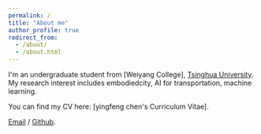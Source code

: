 ```yaml
---
permalink: /
title: "About me"
author_profile: true
redirect_from: 
  - /about/
  - /about.html
---
```


I'm an undergraduate student from [Weiyang College], [Tsinghua University](https://www.tsinghua.edu.cn/). My research interest includes embodiedcity, AI for transportation, machine learning.

You can find my CV here: [yingfeng chen's Curriculum Vitae].

[Email](mailto:chenying24@mails.tsinghua.edu.cn) / [Github](https://github.com/chenyingfeng). 
